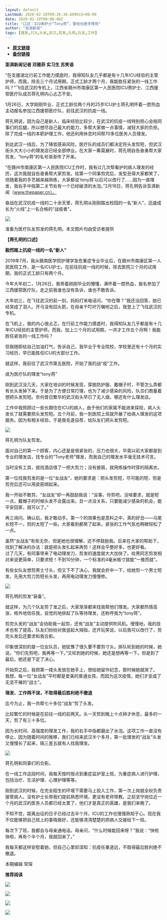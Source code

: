 ```yaml
---
layout: default
Lastmod: 2020-02-28T09:26:30.609915+00:00
date: 2020-02-18T00:00:00Z
title: "口述｜ICU男护士“Tony蒋”，曾经也是手残党"
author: "澎湃新闻"
tags: [理发,ICU,头发,武汉,剪发,孔明,队友,工作]
---
```


* [**原文链接**](http://mp.weixin.qq.com/s?__biz=MjM5MzI5NTU3MQ==&mid=2651585490&idx=3&sn=2e4b2c9fae0afced01afe22bbf0ea32b&chksm=bd66666e8a11ef78e58403fed27cd2d8a84494e6324291052b3ea8fc8bca48d5fe747ec6383b#rd)
* [**备份链接**](http://archive.today/cxl2B)


**澎湃新闻记者 邓雅菲 实习生 苏笑语**

  

“在支援湖北行前工作能力摸底时，我得知队友几乎都是有十几年ICU经验的主管护师，而我，除去三个月试用期，正式工龄才两个月，我能胜任紧张的一线工作吗？”飞往武汉的专机上，江西省赣州市南康区第一人民医院ICU男护士、江西援鄂医疗队成员蒋孔明内心忐忑不安。

  
1月26日，大学刚刚毕业、正式工龄仅两个月的25岁ICU护士蒋孔明怀着一腔热血主动报名参加江西援鄂医疗队，前往武汉的抗疫一线。

  
蒋孔明说，因为自己是新人，临床经验比较少，在武汉的抗疫一线特别担心会拖同事们的后腿，所以想尽自己最大的能力，多帮大家做一点事情，减轻大家的负担。除了完成一线的本职护理工作，他还利用休息时间帮70多位医务人员理发。

  
到达武汉一线后，为了降低感染风险，医疗队的成员们都决定将头发剪短，但武汉街头大大小小的理发店已经全部停业。在大家一筹莫展时，蒋孔明自告奋勇帮大家剪发，“tony蒋”的名号渐渐传了开来。

  
“在赣州市南康区第一人民医院ICU工作时，我有过几次帮看护的病人理发的经历，这次我就自告奋勇帮大家剪发。给第一个同事剪完后，发型丑得大家都笑了，但随着我的手艺越来越熟练，大家都说‘tony蒋’以后可以改行了……因为一直理发，我右手中指第二关节处有一个已经破溃的水泡。”2月16日，蒋孔明告诉澎湃新闻（www.thepaper.cn）。

  
奋战在武汉抗疫一线的二十余天里，蒋孔明从刚刚踏出校园的一名“新人”，迅速成长为“火线”上一名合格的“战疫者”。  

  

![](/images/post/68c3272fc2eb800e206cfa55199d1c5d.jpg)

准备为医疗队友剪发的蒋孔明。本文图片均由受访者提供

  
**【蒋孔明的口述】**

**毅然踏上抗疫一线的一名“新人”**

2019年7月，我从赣南医学院护理学急危重症专业毕业后，在赣州市南康区第一人民医院工作，是一名ICU护士。在前往抗疫一线的时候，除去医院三个月的试用期，我的正式工龄只有两个月。

  
今年大年初二，1月26日，我带着刚刚毕业的懵懂，满怀着一腔热血，报名参加了江西援鄂医疗队，走之前我谁也没有告诉，谁也不敢告诉。

  
大年初三，在飞往武汉的前一刻，妈妈打来电话问，“你在哪？”我还没回答，她已经哭成了泪人。开弓没有回头箭，在母亲千叮咛万嘱咐之后，我登上了飞往武汉的专机。

  
在飞机上，我的内心很忐忑，在行前工作能力摸底时，我得知队友几乎都是有十几年ICU经验的主管护师，而我，加上三个月的试用期，一共才工作五个月啊！我能胜任紧张的一线工作吗？

  
但我随即给自己加油打气，告诉自己，我毕业于专业院校，学校里还有十个月的实习经历，早已能胜任ICU的大部分工作。

  
就这样，我前往了武汉市第五医院，开始了我的战“疫”工作。

  
成为医疗队的理发“tony蒋”

刚到武汉没几天，大家在培训的时候发现，穿脱防护服、戴帽子时，不管怎么弄都有长头发掉下来。于是为了方便日常打理，也为了减少感染的风险，队员们商量着想把头发剪短。奈何昔日繁华的武汉街头早已了无人烟，哪还有什么理发店。

  
工作中我照顾过一些长期住在ICU的病人，由于他们的家属不能进来探视，病人头发长了就需要把头发剪短。五个月前，我一到医院上班就开展了给病人理发的这项服务。因为有相关经验，于是我毛遂自荐，给队友们把头发剪短。  

  

![](/images/post/d32fe9466f34af97a420e4cf7b317952.jpg)

蒋孔明为队友剪发。

  
面对自己的第一个顾客，内心还是是很紧张的，压力也很大，毕竟以前大家都是到专业的理发店，找专业的“Tony老师”理发，而我自己的理发水平毫无技术可言。

  
当时没有工具，就找酒店借了一把大剪刀；没有披肩，就用练操作时穿的隔离衣。

  
第一位找我剪发的是一位“女战友”，她的要求是：把头发剪短，尽可能的短，但是剪完后还可以用皮筋绑起来。

  
我一开始不敢剪，“女战友”却一再鼓励我说：“没事，你剪吧，没啥要求，就是短一点，戴帽子的时候头发不会露出来。丑一点没关系，只要能减少感染的机会，能平安回家，就可以了。”

  
再三询问、确认后，我才敢动手。第一个的效果也是意料之中，真的好丑——马尾长短不一，剪的太短了一些。大家看到都笑了起来，紧张的工作气氛也稍微轻松了一点。

  
虽然“女战友”有些无奈，但是她也很理解，还不停鼓励我。后来在大家的帮助下，找到了解决的办法：就是把头发扎起来再剪！这样会平整好多，也更好看。  
过了几天，有同事带来了电动理发刀，剪发的速度就大大加快了。给男同志剪发相对来说更简单，只要求短！不到10分钟，一个标准的4毫米板寸就能“一推而就”。

  
有些女队友想剪男士寸头，但又下不了决心，我就会折中一下，给她剪一个男士短发，先用大剪刀剪短长头发，再用电动理发刀慢慢修。  

  

![](/images/post/ac704e2b21d4aebe66273d268edfb991.jpg)

蒋孔明的剪发“装备”。

  
就这样，为几个队友剪了发之后，大家渐渐都来找我帮他们理发。大家都热情高涨，格外地信任我，自觉的地排起了队等待理发，还称呼我为“tony蒋”。

  
剪完头发的“战友”会协助我一起剪，还有“战友”主动提供吹风机。慢慢地，我的技术也有了提高，队友们纷纷对我竖起大拇指，还开玩笑说，以后我可以改行了，剪完头发后还要求和我合影。

  
印象很深刻的是一位女队员，她犹豫了很久要不要剪寸头。排队轮到她的时候，她说，“你们先剪吧，我再等一下。”又轮到她的时候，她还是想再等一下。但是到了最后，她还是下定了决心。

  
开始剪之后，我把第一缕头发放在她手上，想给她留作纪念，那时候她就哭了。  
我想，每一位“女战友”平时都是爱美的普通女孩，而因为这次疫情，她们才变成了无坚不摧的“战士”。

  
**理发、工作两不误，不取得最后胜利绝不撤退**

迄今为止，我一共帮七十多位“战友”剪了头发。

  
比较繁忙的时候是在前往一线的前两天。头一天剪到晚上十点钟才休息，最多的一天，剪了有三十多位。

  
因为长时间、高强度的理发工作，我的右手中指都磨出了水泡。这项工作一直没有停止，因为随着时间的推移，我们已经来武汉半个多月，第一批理发的“战友”头发又慢慢长了起来，隔三差五就有人找我理发。  

  

![](/images/post/d4576ba90a0d33c4beeb20bc84cd1d02.jpg)

蒋孔明和同事们的合影。

  
在一线工作这段时间，我每天按时按点到重症监护室上班，为重症病人进行护理，包括治疗、生活护理、心理护理等等。

  
刚到武汉的时候，在完全陌生的环境下需要马上投入工作，第一次上岗就全权负责接管病人。没有护士长带我们提前熟悉环境，更没有老师带教。之前坚守岗位近一个月的武汉的医务人员都已经太累了，他们才是真正的英雄，是我们来晚了。

  
不知不觉，距离出征的日子已经过去半个月，ICU的工作也慢慢熟知于心。现在我不仅能够把自己班上的事情做好，还能够清清楚楚的把病人交接给下一班。

  
每次下了班，我都会与母亲通电话。母亲问，“什么时候能回来呀？”我说：“快啦快啦，再有个半个月，我就回来了。”

  
我每天都这样安慰着她，但自己心里却深知：抗疫任重道远，不取得最后胜利绝不撤退。

  

本期编辑 常琛  

  

**推荐阅读**

  

[![](/images/post/6c8a6322a108bdcfa23942f4ea70d6f8.jpg)](http://mp.weixin.qq.com/s?__biz=MjM5MzI5NTU3MQ==&mid=2651582049&idx=2&sn=d4e0bd334eaf5e0e31378f3c03039b0c&chksm=bd6673dd8a11facb3944ac9acda5c255a363f1e0063d1eb68d0bffd93b036eeb5ec93575ad6e&scene=21#wechat_redirect)

[![](/images/post/d9b2979523c085a8e87ed5b7376db19d.jpg)](http://mp.weixin.qq.com/s?__biz=MjM5MzI5NTU3MQ==&mid=2651582994&idx=1&sn=17a647fb138df32092f2e3e8bda9f32c&chksm=bd666fae8a11e6b8de57273e6555d29b3caeab1cc387b3acaa860b49e8cafe52b3a8cb2d37db&scene=21#wechat_redirect)

[![](/images/post/65c5c2be42482f1d7439c715bea9218c.jpg)](http://mp.weixin.qq.com/s?__biz=MjM5MzI5NTU3MQ==&mid=2651581366&idx=1&sn=c530e7b9f67d0752b8ba5883493c6cd3&chksm=bd66760a8a11ff1cf31bfd533425b24cbef9f8ce43830f2e5087bd4954d97311adeb3f9e4791&scene=21#wechat_redirect)

![](/images/post/faa036129172f4ba4cb775ad946d1eff.jpg)

